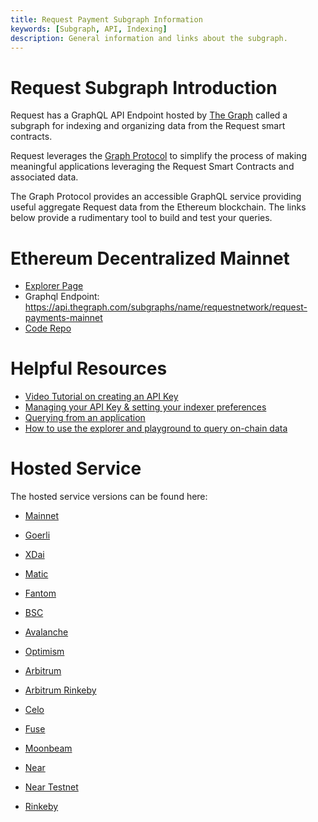 ```yaml
---
title: Request Payment Subgraph Information
keywords: [Subgraph, API, Indexing]
description: General information and links about the subgraph.
---
```


# Request Subgraph Introduction

Request has a GraphQL API Endpoint hosted by [The Graph](https://thegraph.com/docs/about/introduction#what-the-graph-is) called a subgraph for indexing and organizing data from the Request smart contracts.

Request leverages the [Graph Protocol](https://thegraph.com) to simplify the process of making meaningful applications leveraging the Request Smart Contracts and associated data.

The Graph Protocol provides an accessible GraphQL service providing useful aggregate Request data from the Ethereum blockchain. The links below provide a rudimentary tool to build and test your queries.

# Ethereum Decentralized Mainnet

- [Explorer Page](https://thegraph.com/explorer/subgraphs/4cuRFnNSqAme2pVuBckSVQogQPXR8Wqw72AEC6TShLkc?view=Overview)
- Graphql Endpoint: <https://api.thegraph.com/subgraphs/name/requestnetwork/request-payments-mainnet>
- [Code Repo](https://github.com/RequestNetwork/payments-subgraph)

# Helpful Resources

- [Video Tutorial on creating an API Key](https://www.youtube.com/watch?v=UrfIpm-Vlgs)
- [Managing your API Key & setting your indexer preferences](https://thegraph.com/docs/en/studio/managing-api-keys/)
- [Querying from an application](https://thegraph.com/docs/en/developer/querying-from-your-app/)
- [How to use the explorer and playground to query on-chain data](https://medium.com/@chidubem_/how-to-query-on-chain-data-with-the-graph-f8507488215)


# Hosted Service

The hosted service versions can be found here:

- [Mainnet](https://thegraph.com/hosted-service/subgraph/requestnetwork/request-payments-mainnet)

- [Goerli](https://thegraph.com/hosted-service/subgraph/requestnetwork/request-payments-goerli)

- [XDai](https://thegraph.com/hosted-service/subgraph/requestnetwork/request-payments-xdai)

- [Matic](https://thegraph.com/hosted-service/subgraph/requestnetwork/request-payments-matic)

- [Fantom](https://thegraph.com/hosted-service/subgraph/requestnetwork/request-payments-fantom)

- [BSC](https://thegraph.com/hosted-service/subgraph/requestnetwork/request-payments-bsc)

- [Avalanche](https://thegraph.com/hosted-service/subgraph/requestnetwork/request-payments-avalanche)

- [Optimism](https://thegraph.com/hosted-service/subgraph/requestnetwork/request-payments-optimism)

- [Arbitrum](https://thegraph.com/hosted-service/subgraph/requestnetwork/request-payments-arbitrum-one)

- [Arbitrum Rinkeby](https://thegraph.com/hosted-service/subgraph/requestnetwork/request-payments-arbitrum-rinkeby)

- [Celo](https://thegraph.com/hosted-service/subgraph/requestnetwork/request-payments-celo)

- [Fuse](https://thegraph.com/hosted-service/subgraph/requestnetwork/request-payments-fuse)

- [Moonbeam](https://thegraph.com/hosted-service/subgraph/requestnetwork/request-payments-moonbeam)

- [Near](https://thegraph.com/hosted-service/subgraph/requestnetwork/request-payments-near)

- [Near Testnet](https://thegraph.com/hosted-service/subgraph/requestnetwork/request-payments-near-testnet)

- [Rinkeby](https://thegraph.com/hosted-service/subgraph/requestnetwork/request-payments-rinkeby)

